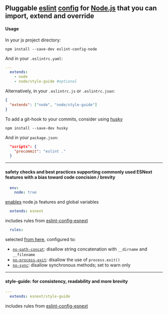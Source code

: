 ## Pluggable [eslint](http://eslint.org/docs/about/) [config](http://eslint.org/docs/developer-guide/shareable-configs) for [Node.js](nodejs.org) that you can import, extend and override

#### Usage

In your js project directory:

```shell
npm install --save-dev eslint-config-node
```

And in your `.eslintrc.yaml`:

```yaml
---
  extends:
    - node
    - node/style-guide #optional
```

Alternatively, in your `.eslintrc.js` or `.eslintrc.json`:

```json
{
  "extends": ["node", "node/style-guide"]
}
```

To add a git-hook to your commits, consider using [husky](https://github.com/typicode/husky)

```shell
npm install --save-dev husky
```

And in your `package.json`:

```json
  "scripts": {
    "precommit": "eslint ."
  }
```

---

#### safety checks and best practices supporting commonly used ESNext features with a bias toward code concision / brevity

```yaml
  env:
    node: true
```

[enables](http://eslint.org/docs/user-guide/configuring#specifying-environments) node.js features and global variables

```yaml
  extends: esnext
```

includes rules from [eslint-config-esnext](https://github.com/kunalgolani/eslint-config/tree/master/esnext#safety-checks-and-best-practices-supporting-commonly-used-esnext-features-with-a-bias-toward-code-concision--brevity)

```yaml
  rules:
```

selected [from here](http://eslint.org/docs/rules/#nodejs-and-commonjs), configured to:

- [`no-path-concat`](http://eslint.org/docs/rules/no-path-concat): disallow string concatenation with `__dirname` and `__filename`
- [`no-process-exit`](http://eslint.org/docs/rules/no-process-exit): disallow the use of `process.exit()`
- [`no-sync`](http://eslint.org/docs/rules/no-sync): disallow synchronous methods; set to warn only

---

#### style-guide: for consistency, readability and more brevity

```yaml
---
  extends: esnext/style-guide
```

includes rules from [eslint-config-esnext](https://github.com/kunalgolani/eslint-config/tree/master/esnext#style-guide-for-consistency-readability-and-more-brevity)
